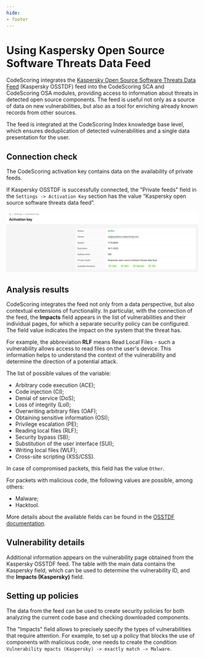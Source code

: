 ```yaml
---
hide:
- footer
---
```


# Using Kaspersky Open Source Software Threats Data Feed

CodeScoring integrates the [Kaspersky Open Source Software Threats Data Feed](https://www.kaspersky.com/open-source-feed) (Kaspersky OSSTDF) feed into the CodeScoring SCA and CodeScoring OSA modules, providing access to information about threats in detected open source components. The feed is useful not only as a source of data on new vulnerabilities, but also as a tool for enriching already known records from other sources.

The feed is integrated at the CodeScoring Index knowledge base level, which ensures deduplication of detected vulnerabilities and a single data presentation for the user.

## Connection check

The CodeScoring activation key contains data on the availability of private feeds.

If Kaspersky OSSTDF is successfully connected, the "Private feeds" field in the `Settings -> Activation Key` section has the value “Kaspersky open source software threats data feed”.

![Kaspersky activation](/assets/img/kaspersky-activation-en.png)

## Analysis results

CodeScoring integrates the feed not only from a data perspective, but also contextual extensions of functionality. In particular, with the connection of the feed, the **Impacts** field appears in the list of vulnerabilities and their individual pages, for which a separate security policy can be configured. The field value indicates the impact on the system that the threat has.

For example, the abbreviation **RLF** means Read Local Files - such a vulnerability allows access to read files on the user's device. This information helps to understand the context of the vulnerability and determine the direction of a potential attack.

The list of possible values of the variable:

- Arbitrary code execution (ACE);
- Code injection (CI);
- Denial of service (DoS);
- Loss of integrity (LoI);
- Overwriting arbitrary files (OAF);
- Obtaining sensitive information (OSI);
- Privilege escalation (PE);
- Reading local files (RLF);
- Security bypass (SB);
- Substitution of the user interface (SUI);
- Writing local files (WLF);
- Cross-site scripting (XSS/CSS).

In case of compromised packets, this field has the value `Other`.

For packets with malicious code, the following values are possible, among others:

- Malware;
- Hacktool.

More details about the available fields can be found in the [OSSTDF documentation](https://tip.kaspersky.com/Help/TIDF/en-US/FieldStructure.htm).

## Vulnerability details

Additional information appears on the vulnerability page obtained from the Kaspersky OSSTDF feed. The table with the main data contains the Kaspersky field, which can be used to determine the vulnerability ID, and the **Impacts (Kaspersky)** field.

## Setting up policies

The data from the feed can be used to create security policies for both analyzing the current code base and checking downloaded components.

The "Impacts" field allows to precisely specify the types of vulnerabilities that require attention. For example, to set up a policy that blocks the use of components with malicious code, one needs to create the condition `Vulnerability mpacts (Kaspersky) -> exactly match -> Malware`.
